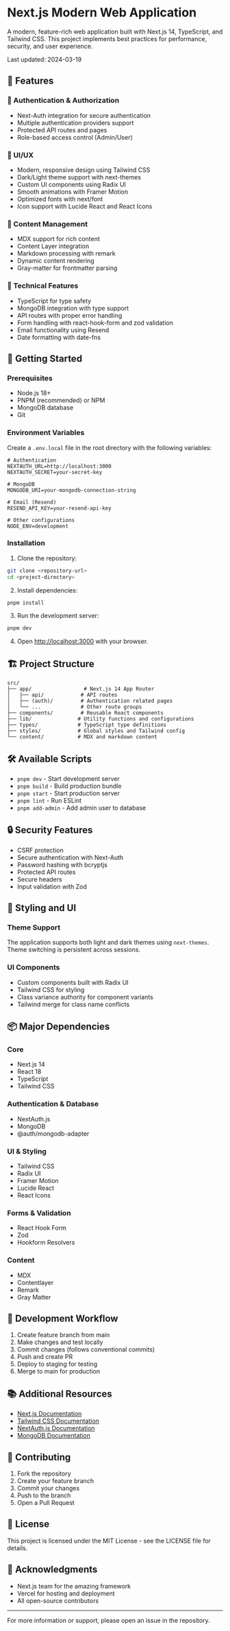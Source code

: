 # Next.js Modern Web Application


A modern, feature-rich web application built with Next.js 14, TypeScript, and Tailwind CSS. This project implements best practices for performance, security, and user experience.

Last updated: 2024-03-19

## 🌟 Features

### 🔐 Authentication & Authorization
- Next-Auth integration for secure authentication
- Multiple authentication providers support
- Protected API routes and pages
- Role-based access control (Admin/User)

### 🎨 UI/UX
- Modern, responsive design using Tailwind CSS
- Dark/Light theme support with next-themes
- Custom UI components using Radix UI
- Smooth animations with Framer Motion
- Optimized fonts with next/font
- Icon support with Lucide React and React Icons

### 📝 Content Management
- MDX support for rich content
- Content Layer integration
- Markdown processing with remark
- Dynamic content rendering
- Gray-matter for frontmatter parsing

### 🔧 Technical Features
- TypeScript for type safety
- MongoDB integration with type support
- API routes with proper error handling
- Form handling with react-hook-form and zod validation
- Email functionality using Resend
- Date formatting with date-fns

## 🚀 Getting Started

### Prerequisites
- Node.js 18+ 
- PNPM (recommended) or NPM
- MongoDB database
- Git

### Environment Variables
Create a `.env.local` file in the root directory with the following variables:

```env
# Authentication
NEXTAUTH_URL=http://localhost:3000
NEXTAUTH_SECRET=your-secret-key

# MongoDB
MONGODB_URI=your-mongodb-connection-string

# Email (Resend)
RESEND_API_KEY=your-resend-api-key

# Other configurations
NODE_ENV=development
```

### Installation

1. Clone the repository:
```bash
git clone <repository-url>
cd <project-directory>
```

2. Install dependencies:
```bash
pnpm install
```

3. Run the development server:
```bash
pnpm dev
```

4. Open [http://localhost:3000](http://localhost:3000) with your browser.

## 🏗️ Project Structure

```
src/
├── app/                 # Next.js 14 App Router
│   ├── api/            # API routes
│   ├── (auth)/         # Authentication related pages
│   └── ...             # Other route groups
├── components/         # Reusable React components
├── lib/               # Utility functions and configurations
├── types/             # TypeScript type definitions
├── styles/            # Global styles and Tailwind config
└── content/           # MDX and markdown content
```

## 🛠️ Available Scripts

- `pnpm dev` - Start development server
- `pnpm build` - Build production bundle
- `pnpm start` - Start production server
- `pnpm lint` - Run ESLint
- `pnpm add-admin` - Add admin user to database

## 🔒 Security Features

- CSRF protection
- Secure authentication with Next-Auth
- Password hashing with bcryptjs
- Protected API routes
- Secure headers
- Input validation with Zod

## 🎨 Styling and UI

### Theme Support
The application supports both light and dark themes using `next-themes`. Theme switching is persistent across sessions.

### UI Components
- Custom components built with Radix UI
- Tailwind CSS for styling
- Class variance authority for component variants
- Tailwind merge for class name conflicts

## 📦 Major Dependencies

### Core
- Next.js 14
- React 18
- TypeScript
- Tailwind CSS

### Authentication & Database
- NextAuth.js
- MongoDB
- @auth/mongodb-adapter

### UI & Styling
- Tailwind CSS
- Radix UI
- Framer Motion
- Lucide React
- React Icons

### Forms & Validation
- React Hook Form
- Zod
- Hookform Resolvers

### Content
- MDX
- Contentlayer
- Remark
- Gray Matter

## 🔄 Development Workflow

1. Create feature branch from main
2. Make changes and test locally
3. Commit changes (follows conventional commits)
4. Push and create PR
5. Deploy to staging for testing
6. Merge to main for production

## 📚 Additional Resources

- [Next.js Documentation](https://nextjs.org/docs)
- [Tailwind CSS Documentation](https://tailwindcss.com/docs)
- [NextAuth.js Documentation](https://next-auth.js.org)
- [MongoDB Documentation](https://docs.mongodb.com)

## 🤝 Contributing

1. Fork the repository
2. Create your feature branch
3. Commit your changes
4. Push to the branch
5. Open a Pull Request

## 📄 License

This project is licensed under the MIT License - see the LICENSE file for details.

## 🙏 Acknowledgments

- Next.js team for the amazing framework
- Vercel for hosting and deployment
- All open-source contributors

---

For more information or support, please open an issue in the repository.
